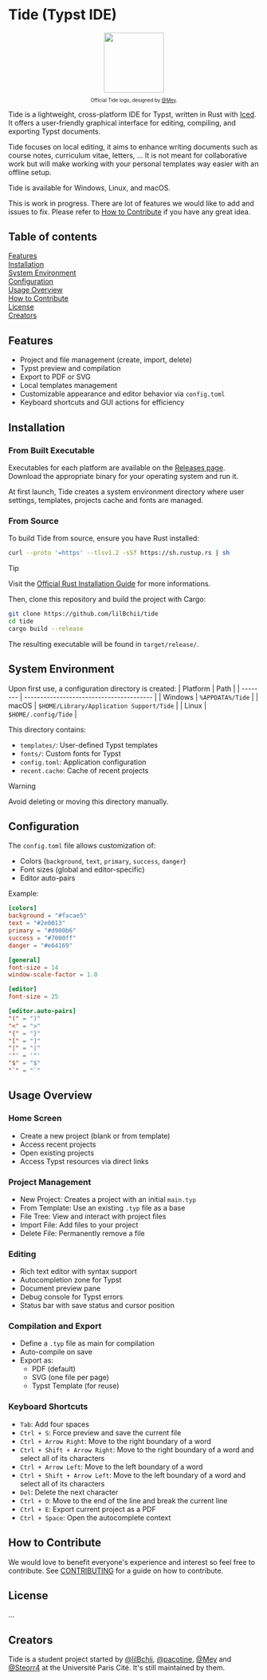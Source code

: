 # Tide (Typst IDE)
<div align="center">
    <img width="120" height="120" src="https://github.com/user-attachments/assets/6a588b71-dd71-4e7f-8f19-43cea29818eb">
    <sub><sup><p>Official Tide logo, designed by <a href="https://github.com/mey-vltn">@Mey</a>.</p></sup></sub>
</div>

Tide is a lightweight, cross-platform IDE for Typst, written in Rust with
[Iced](https://github.com/iced-rs/iced). It offers a user-friendly graphical
interface for editing, compiling, and exporting Typst documents.

Tide focuses on local editing, it aims to enhance writing documents such as
course notes, curriculum vitae, letters, ... It is not meant for collaborative work
but will make working with your personal templates way easier with an offline setup.

Tide is available for Windows, Linux, and macOS.

This is work in progress. There are lot of features we would like to
add and issues to fix. Please refer to <a href='#Contributing'>How to Contribute</a>
if you have any great idea.
## Table of contents

<a href='#Features'>Features</a><br>
<a href='#Installation'>Installation</a><br>
<a href='#SysEnv'>System Environment</a><br>
<a href='#Configuration'>Configuration</a><br>
<a href='#UsageOverview'>Usage Overview</a><br>
<a href='#Contributing'>How to Contribute</a><br>
<a href='#License'>License</a><br>
<a href='#Creators'>Creators</a><br>

<a id='Features'></a>
## Features
- Project and file management (create, import, delete)
- Typst preview and compilation
- Export to PDF or SVG
- Local templates management
- Customizable appearance and editor behavior via `config.toml`
- Keyboard shortcuts and GUI actions for efficiency

<a id='Installation'></a>
## Installation
### From Built Executable
Executables for each platform are available on the
[Releases page](https://github.com/lilBchii/tide/releases). Download the appropriate
binary for your operating system and run it.

At first launch, Tide creates a system environment directory where user settings,
templates, projects cache and fonts are managed.
### From Source
To build Tide from source, ensure you have Rust installed:
```bash
curl --proto '=https' --tlsv1.2 -sSf https://sh.rustup.rs | sh
```

> [!TIP]
> Visit the [Official Rust Installation Guide](https://www.rust-lang.org/tools/install) for more informations.

Then, clone this repository and build the project with Cargo:
```bash
git clone https://github.com/lilBchii/tide
cd tide
cargo build --release
```
The resulting executable will be found in `target/release/`.

<a id='SysEnv'></a>
## System Environment
Upon first use, a configuration directory is created:
| Platform | Path                                     |
| -------- | ---------------------------------------- |
| Windows  | `%APPDATA%/Tide`                         |
| macOS    | `$HOME/Library/Application Support/Tide` |
| Linux    | `$HOME/.config/Tide`                     |

This directory contains:
- `templates/`: User-defined Typst templates
- `fonts/`: Custom fonts for Typst
- `config.toml`: Application configuration
- `recent.cache`: Cache of recent projects

> [!WARNING]
> Avoid deleting or moving this directory manually.

<a id='Configuration'></a>
## Configuration
The `config.toml` file allows customization of:
- Colors (`background`, `text`, `primary`, `success`, `danger`)
- Font sizes (global and editor-specific)
- Editor auto-pairs

Example:
```toml
[colors]
background = "#facae5"
text = "#2e0013"
primary = "#d900b6"
success = "#7000ff"
danger = "#e64169"

[general]
font-size = 14
window-scale-factor = 1.0

[editor]
font-size = 25

[editor.auto-pairs]
"(" = ")"
"<" = ">"
"{" = "}"
"[" = "]"
"|" = "|"
'"' = '"'
"$" = "$"
"`" = "`"
```

<a id='UsageOverview'></a>
## Usage Overview
### Home Screen
- Create a new project (blank or from template)
- Access recent projects
- Open existing projects
- Access Typst resources via direct links

### Project Management
- New Project: Creates a project with an initial `main.typ`
- From Template: Use an existing `.typ` file as a base
- File Tree: View and interact with project files
- Import File: Add files to your project
- Delete File: Permanently remove a file

### Editing
- Rich text editor with syntax support
- Autocompletion zone for Typst
- Document preview pane
- Debug console for Typst errors
- Status bar with save status and cursor position

### Compilation and Export
- Define a `.typ` file as main for compilation
- Auto-compile on save
- Export as:
    - PDF (default)
    - SVG (one file per page)
    - Typst Template (for reuse)

### Keyboard Shortcuts
- `Tab`: Add four spaces
- `Ctrl + S`: Force preview and save the current file
- `Ctrl + Arrow Right`: Move to the right boundary of a word
- `Ctrl + Shift + Arrow Right`: Move to the right boundary of a word and select all of its characters
- `Ctrl + Arrow Left`: Move to the left boundary of a word
- `Ctrl + Shift + Arrow Left`: Move to the left boundary of a word and select all of its characters
- `Del`: Delete the next character
- `Ctrl + O`: Move to the end of the line and break the current line
- `Ctrl + E`: Export current project as a PDF
- `Ctrl + Space`: Open the autocomplete context

<a id='Contributing'></a>
## How to Contribute
We would love to benefit everyone's experience and interest so feel free to
contribute. See [CONTRIBUTING](https://github.com/lilBchii/tide/blob/main/CONTRIBUTING.md)
for a guide on how to contribute.

<a id='License'></a>
## License
...

<a id='Creators'></a>
## Creators
Tide is a student project started by [@lilBchii](https://github.com/lilBchii),
[@pacotine](https://github.com/pacotine), [@Mey](https://github.com/mey-vltn) and
[@Steorr4](https://github.com/Steorr4) at the Université Paris Cité. It's still
maintained by them.
